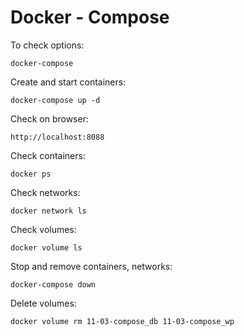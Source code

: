 # Docker - Compose

To check options:

`docker-compose`

Create and start containers:

`docker-compose up -d`

Check on browser:

`http://localhost:8088`

Check containers:

`docker ps`

Check networks:

`docker network ls`

Check volumes:

`docker volume ls`

Stop and remove containers, networks:

`docker-compose down`

Delete volumes:

`docker volume rm 11-03-compose_db 11-03-compose_wp`
